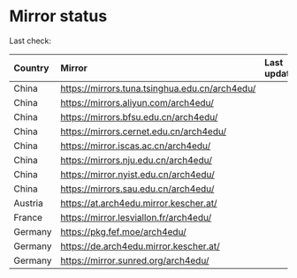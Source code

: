 <script src="./time.js"></script>
# Mirror status
Last check: <script type="text/javascript">localize(1726874417.3686266);</script>

|Country|Mirror|Last update|
|:------|:-----|:----------|
|China|https://mirrors.tuna.tsinghua.edu.cn/arch4edu/|<script type="text/javascript">localize(1726857711);</script>|
|China|https://mirrors.aliyun.com/arch4edu/|<script type="text/javascript">localize(1726857711);</script>|
|China|https://mirrors.bfsu.edu.cn/arch4edu/|<script type="text/javascript">localize(1726814578);</script>|
|China|https://mirrors.cernet.edu.cn/arch4edu/|<script type="text/javascript">localize(1726857711);</script>|
|China|https://mirror.iscas.ac.cn/arch4edu/|<script type="text/javascript">localize(1726857711);</script>|
|China|https://mirrors.nju.edu.cn/arch4edu/|<script type="text/javascript">localize(1726771853);</script>|
|China|https://mirror.nyist.edu.cn/arch4edu/|<script type="text/javascript">localize(1726814578);</script>|
|China|https://mirrors.sau.edu.cn/arch4edu/|<script type="text/javascript">localize(1726814578);</script>|
|Austria|https://at.arch4edu.mirror.kescher.at/|<script type="text/javascript">localize(1726857711);</script>|
|France|https://mirror.lesviallon.fr/arch4edu/|<script type="text/javascript">localize(1726814578);</script>|
|Germany|https://pkg.fef.moe/arch4edu/|<script type="text/javascript">localize(1726857711);</script>|
|Germany|https://de.arch4edu.mirror.kescher.at/|<script type="text/javascript">localize(1726857711);</script>|
|Germany|https://mirror.sunred.org/arch4edu/|<script type="text/javascript">localize(1726857711);</script>|

<script src="./tablefilter/tablefilter.js"></script>
<script src="./table.js"></script>